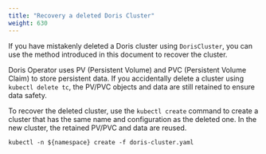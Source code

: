 ```yaml
---
title: "Recovery a deleted Doris Cluster"
weight: 630
---
```


If you have mistakenly deleted a Doris cluster using `DorisCluster`, you can use the method introduced in this document
to recover the cluster.

Doris Operator uses PV (Persistent Volume) and PVC (Persistent Volume Claim) to store persistent data. If you
accidentally delete a cluster using `kubectl delete tc`, the PV/PVC objects and data are still retained to ensure data
safety.

To recover the deleted cluster, use the `kubectl create` command to create a cluster that has the same name and
configuration as the deleted one. In the new cluster, the retained PV/PVC and data are reused.

```shell
kubectl -n ${namespace} create -f doris-cluster.yaml
```

